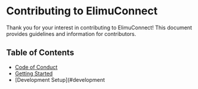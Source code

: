 # Contributing to ElimuConnect

Thank you for your interest in contributing to ElimuConnect! This document provides guidelines and information for contributors.

## Table of Contents

- [Code of Conduct](#code-of-conduct)
- [Getting Started](#getting-started)
- [Development Setup](#development
